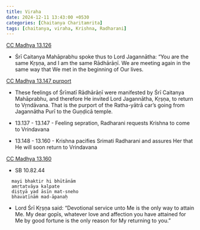 ```yaml
---
title: Viraha
date: 2024-12-11 13:43:00 +0530
categories: [Chaitanya Charitamrita]
tags: [chaitanya, viraha, Krishna, Radharani]
---
```


[CC Madhya 13.126](https://vedabase.io/en/library/cc/madhya/13/126/)
 - Śrī Caitanya Mahāprabhu spoke thus to Lord Jagannātha: “You are the same Kṛṣṇa, and I am the same Rādhārāṇī. We are meeting again in the same way that We met in the beginning of Our lives.

[CC Madhya 13.147 purport](https://vedabase.io/en/library/cc/madhya/13/147/)
  - These feelings of Śrīmatī Rādhārāṇī were manifested by Śrī Caitanya Mahāprabhu, and therefore He invited Lord Jagannātha, Kṛṣṇa, to return to Vṛndāvana. That is the purport of the Ratha-yātrā car’s going from Jagannātha Purī to the Guṇḍicā temple.

  - 13.137 - 13.147 - Feeling sepration, Radharani requests Krishna to come to Vrindavana
  - 13.148 - 13.160 - Krishna pacifies Srimati Radharani and assures Her that He will soon return to Vrindavana

[CC Madhya 13.160](https://vedabase.io/en/library/cc/madhya/13/160/)
  - SB 10.82.44
  ```
    mayi bhaktir hi bhūtānām
    amṛtatvāya kalpate
    diṣṭyā yad āsīn mat-sneho
    bhavatīnāṁ mad-āpanaḥ
  ```
  - Lord Śrī Kṛṣṇa said: “Devotional service unto Me is the only way to attain Me. My dear gopīs, whatever love and affection you have attained for Me by good fortune is the only reason for My returning to you.”
